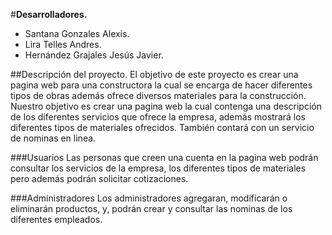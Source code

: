 #**Desarrolladores.**
- Santana Gonzales Alexis.
- Lira Telles Andres.
- Hernández Grajales Jesús Javier.

##Descripción del proyecto.
El objetivo de este proyecto es crear una pagina web para una constructora la cual se encarga de hacer diferentes tipos de obras además ofrece diversos materiales para la construcción.
Nuestro objetivo es crear una pagina web la cual contenga una descripción de los diferentes servicios que ofrece la empresa, además mostrará los diferentes tipos de materiales ofrecidos. También contará con un servicio de nominas en linea. 

###Usuarios
Las personas que creen una cuenta en la pagina web podrán consultar los servicios de la empresa, los diferentes tipos de materiales pero además podrán solicitar cotizaciones.

###Administradores 
Los administradores agregaran, modificarán o eliminarán productos, y,  podrán crear y consultar las nominas de los diferentes empleados.
